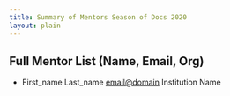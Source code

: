 ```yaml
---
title: Summary of Mentors Season of Docs 2020
layout: plain
---
```


## Full Mentor List (Name, Email, Org)

* First_name Last_name [email@domain](mailto:email@domain) Institution Name
